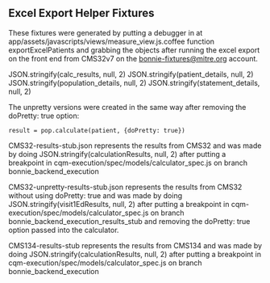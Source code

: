 ## Excel Export Helper Fixtures
These fixtures were generated by putting a debugger in at app/assets/javascripts/views/measure_view.js.coffee
function exportExcelPatients and grabbing the objects after running the excel export on the front end
from CMS32v7 on the bonnie-fixtures@mitre.org account.

JSON.stringify(calc_results, null, 2)
JSON.stringify(patient_details, null, 2)
JSON.stringify(population_details, null, 2)
JSON.stringify(statement_details, null, 2)

The unpretty versions were created in the same way after removing the doPretty: true option:
```
result = pop.calculate(patient, {doPretty: true})
```


CMS32-results-stub.json represents the results from CMS32
and was made by doing JSON.stringify(calculationResults, null, 2) after putting a breakpoint
in cqm-execution/spec/models/calculator_spec.js on branch bonnie_backend_execution

CMS32-unpretty-results-stub.json represents the results from CMS32 without using doPretty: true
and was made by doing JSON.stringify(visit1EdResults, null, 2) after putting a breakpoint
in cqm-execution/spec/models/calculator_spec.js on branch bonnie_backend_execution_results_stub
and removing the doPretty: true option passed into the calculator.

CMS134-results-stub represents the results from CMS134
and was made by doing JSON.stringify(calculationResults, null, 2) after putting a breakpoint
in cqm-execution/spec/models/calculator_spec.js on branch bonnie_backend_execution